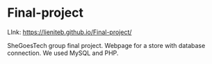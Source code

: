 # Final-project

LInk: https://lieniteb.github.io/Final-project/

SheGoesTech group final project. Webpage for a store with database connection. We used MySQL and PHP. 
